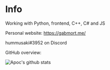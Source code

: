# Info

Working with Python, frontend, C++, C# and JS

Personal website: https://gabmort.me/

hummusaki#3952 on Discord

GitHub overview:

![Apoc's github stats](https://github-readme-stats-lake-tau-95.vercel.app/api?username=Apoc101&show_icons=true&theme=github_dark)
